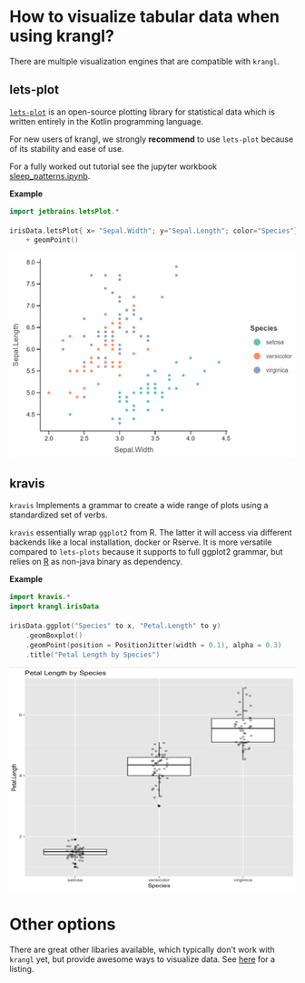 # How to visualize tabular data when using krangl?

There are multiple visualization engines that are compatible with `krangl`.

## lets-plot

[`lets-plot`](https://github.com/JetBrains/lets-plot-kotlin) is an open-source plotting library for statistical data which is written entirely in the Kotlin programming language. 

For new users of krangl, we strongly **recommend** to use `lets-plot` because of its stability and ease of use.

For a fully worked out tutorial see the jupyter workbook [sleep_patterns.ipynb](https://nbviewer.jupyter.org/github/holgerbrandl/krangl/blob/master/examples/jupyter/sleep_patterns.ipynb).


**Example**

```kotlin
import jetbrains.letsPlot.*

irisData.letsPlot{ x= "Sepal.Width"; y="Sepal.Length"; color="Species"}
    + geomPoint()
```

![](data_vis_images/lets_plot.png)


## kravis

`kravis` Implements a grammar to create a wide range of plots using a standardized set of verbs.

`kravis` essentially wrap `ggplot2` from R. The latter it will access via different backends like a local installation, docker or Rserve. It is more versatile compared to `lets-plots` because it supports to full ggplot2 grammar, but relies on [R](https://www.r-project.org/) as non-java binary as dependency.

**Example**


```kotlin
import kravis.* 
import krangl.irisData 

irisData.ggplot("Species" to x, "Petal.Length" to y)
    .geomBoxplot()
    .geomPoint(position = PositionJitter(width = 0.1), alpha = 0.3)
    .title("Petal Length by Species")
```

![](data_vis_images/b45a0ed9.png)


# Other options

There are great other libaries available, which typically don't work with `krangl` yet, but provide awesome ways to visualize data. See [here](https://github.com/holgerbrandl/kravis#references) for a listing.


